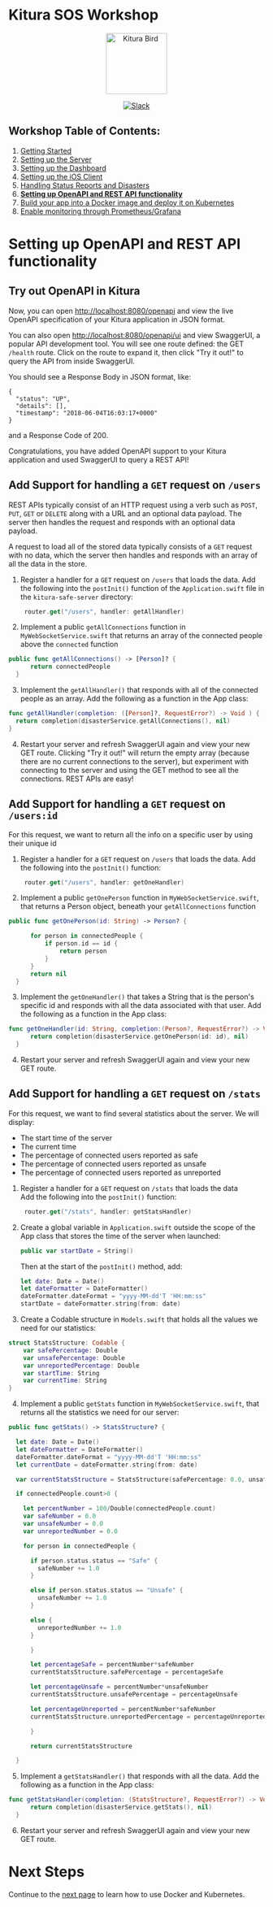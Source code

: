 # Kitura SOS Workshop

<p align="center">
<img src="https://www.ibm.com/cloud-computing/bluemix/sites/default/files/assets/page/catalog-swift.svg" width="120" alt="Kitura Bird">
</p>

<p align="center">
<a href= "http://swift-at-ibm-slack.mybluemix.net/">
    <img src="http://swift-at-ibm-slack.mybluemix.net/badge.svg"  alt="Slack">
</a>
</p>

## Workshop Table of Contents:

1. [Getting Started](https://github.com/dokun1/kitua-safe-lab/blob/master/README.md)
2. [Setting up the Server](https://github.com/dokun1/kitua-safe-lab/blob/master/ServerSetUp.md)
3. [Setting up the Dashboard](https://github.com/dokun1/kitua-safe-lab/blob/master/DashboardSetUp.md)
4. [Setting up the iOS Client](https://github.com/dokun1/kitua-safe-lab/blob/master/iOSSetUp.md)
5. [Handling Status Reports and Disasters](https://github.com/dokun1/kitua-safe-lab/blob/master/StatusReportsAndDisasters.md)
6. **[Setting up OpenAPI and REST API functionality](https://github.com/dokun1/kitua-safe-lab/blob/master/OpenAndRESTAPI.md)**
7. [Build your app into a Docker image and deploy it on Kubernetes](https://github.com/dokun1/kitua-safe-lab/blob/master/DockerAndKubernetes.md)
8. [Enable monitoring through Prometheus/Grafana](https://github.com/dokun1/kitua-safe-lab/blob/master/PrometheusAndGrafana.md)

# Setting up OpenAPI and REST API functionality

## Try out OpenAPI in Kitura

Now, you can open [http://localhost:8080/openapi](http://localhost:8080/openapi) and view the live OpenAPI specification of your Kitura application in JSON format.

You can also open [http://localhost:8080/openapi/ui](http://localhost:8080/openapi/ui) and view SwaggerUI, a popular API development tool. You will see one route defined: the GET `/health` route. Click on the route to expand it, then click "Try it out!" to query the API from inside SwaggerUI.

You should see a Response Body in JSON format, like:

```
{
  "status": "UP",
  "details": [],
  "timestamp": "2018-06-04T16:03:17+0000"
}
```

and a Response Code of 200.

Congratulations, you have added OpenAPI support to your Kitura application and used SwaggerUI to query a REST API!

## Add Support for handling a `GET` request on `/users`

REST APIs typically consist of an HTTP request using a verb such as `POST`, `PUT`, `GET` or `DELETE` along with a URL and an optional data payload. The server then handles the request and responds with an optional data payload.

A request to load all of the stored data typically consists of a `GET` request with no data, which the server then handles and responds with an array of all the data in the store.

1. Register a handler for a `GET` request on `/users` that loads the data.  Add the following into the `postInit()` function of the `Application.swift` file in the `kitura-safe-server` directory:  
   ```swift
	router.get("/users", handler: getAllHandler)
   ```
2. Implement a public `getAllConnections` function in `MyWebSocketService.swift` that returns an array of the connected people above the `connected` function

  ```swift
  public func getAllConnections() -> [Person]? {
        return connectedPeople
    }
  ```
3.  Implement the `getAllHandler()` that responds with all of the connected people as an array.  Add the following as a function in the App class:

  ```swift
  func getAllHandler(completion: ([Person]?, RequestError?) -> Void ) {
    return completion(disasterService.getAllConnections(), nil)
  }
  ```
4. Restart your server and refresh SwaggerUI again and view your new GET route. Clicking "Try it out!" will return the empty array (because there are no current connections to the server), but experiment with connecting to the server and using the GET method to see all the connections. REST APIs are easy!

## Add Support for handling a `GET` request on `/users:id`

For this request, we want to return all the info on a specific user by using their unique id

1. Register a handler for a `GET` request on `/users` that loads the data.  Add the following into the `postInit()` function:  
   ```swift
	router.get("/users", handler: getOneHandler)
   ```
2. Implement a public `getOnePerson` function in `MyWebSocketService.swift`, that returns a Person object, beneath your `getAllConnections` function

  ```swift
  public func getOnePerson(id: String) -> Person? {

        for person in connectedPeople {
            if person.id == id {
                return person
            }
        }
        return nil
    }
  ```
3.  Implement the `getOneHandler()` that takes a String that is the person's specific id and responds with all the data associated with that user.  Add the following as a function in the App class:

  ```swift
  func getOneHandler(id: String, completion:(Person?, RequestError?) -> Void ) {
        return completion(disasterService.getOnePerson(id: id), nil)
    }
  ```
4. Restart your server and refresh SwaggerUI again and view your new GET route.

## Add Support for handling a `GET` request on `/stats`

For this request, we want to find several statistics about the server. We will display:

* The start time of the server
* The current time
* The percentage of connected users reported as safe
* The percentage of connected users reported as unsafe
* The percentage of connected users reported as unreported

1. Register a handler for a `GET` request on `/stats` that loads the data  
   Add the following into the `postInit()` function:  
   ```swift
	router.get("/stats", handler: getStatsHandler)
   ```
2. Create a global variable in `Application.swift` outside the scope of the App class that stores the time of the server when launched:
   ```swift
   public var startDate = String()
   ```
   Then at the start of the `postInit()` method, add:
   ```swift
   let date: Date = Date()
   let dateFormatter = DateFormatter()
   dateFormatter.dateFormat = "yyyy-MM-dd'T 'HH:mm:ss"
   startDate = dateFormatter.string(from: date)
   ```

3. Create a Codable structure in `Models.swift` that holds all the values we need for our statistics:

```swift
struct StatsStructure: Codable {
    var safePercentage: Double
    var unsafePercentage: Double
    var unreportedPercentage: Double
    var startTime: String
    var currentTime: String
}
```

4. Implement a public `getStats` function in `MyWebSocketService.swift`, that returns all the statistics we need for our server:

  ```swift
  public func getStats() -> StatsStructure? {

    let date: Date = Date()
    let dateFormatter = DateFormatter()
    dateFormatter.dateFormat = "yyyy-MM-dd'T 'HH:mm:ss"
    let currentDate = dateFormatter.string(from: date)

    var currentStatsStructure = StatsStructure(safePercentage: 0.0, unsafePercentage: 0.0, unreportedPercentage: 0.0, startTime: startDate, currentTime: currentDate)

    if connectedPeople.count>0 {

      let percentNumber = 100/Double(connectedPeople.count)
      var safeNumber = 0.0
      var unsafeNumber = 0.0
      var unreportedNumber = 0.0

      for person in connectedPeople {

        if person.status.status == "Safe" {
          safeNumber += 1.0
        }

        else if person.status.status == "Unsafe" {
          unsafeNumber += 1.0
        }

        else {
          unreportedNumber += 1.0
        }

        }

        let percentageSafe = percentNumber*safeNumber
        currentStatsStructure.safePercentage = percentageSafe

        let percentageUnsafe = percentNumber*unsafeNumber
        currentStatsStructure.unsafePercentage = percentageUnsafe

        let percentageUnreported = percentNumber*safeNumber
        currentStatsStructure.unreportedPercentage = percentageUnreported

        }

        return currentStatsStructure

    }
  ```
5.  Implement a `getStatsHandler()` that responds with all the data.  Add the following as a function in the App class:

  ```swift
  func getStatsHandler(completion: (StatsStructure?, RequestError?) -> Void ) {
        return completion(disasterService.getStats(), nil)
    }
  ```
6. Restart your server and refresh SwaggerUI again and view your new GET route.

# Next Steps

Continue to the [next page](https://github.com/dokun1/kitua-safe-lab/blob/master/DockerAndKubernetes.md) to learn how to use Docker and Kubernetes.
